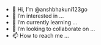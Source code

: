 - 👋 Hi, I’m @anshbhakuni123go
- 👀 I’m interested in ...
- 🌱 I’m currently learning ...
- 💞️ I’m looking to collaborate on ...
- 📫 How to reach me ...

<!---
anshbhakuni123go/anshbhakuni123go is a ✨ special ✨ repository because its `README.md` (this file) appears on your GitHub profile.
You can click the Preview link to take a look at your changes.
--->
